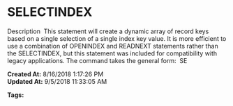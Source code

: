 # SELECTINDEX

Description  This statement will create a dynamic array of record keys based on a single selection of a single index key value. It is more efficient to use a combination of OPENINDEX and READNEXT statements rather than the SELECTINDEX, but this statement was included for compatibility with legacy applications. The command takes the general form:  SE  

**Created At:** 8/16/2018 1:17:26 PM  
**Updated At:** 9/5/2018 11:33:05 AM  

**Tags:**
<badge text='file indexing' vertical='middle' />
<badge text='indexes with jbc' vertical='middle' />
